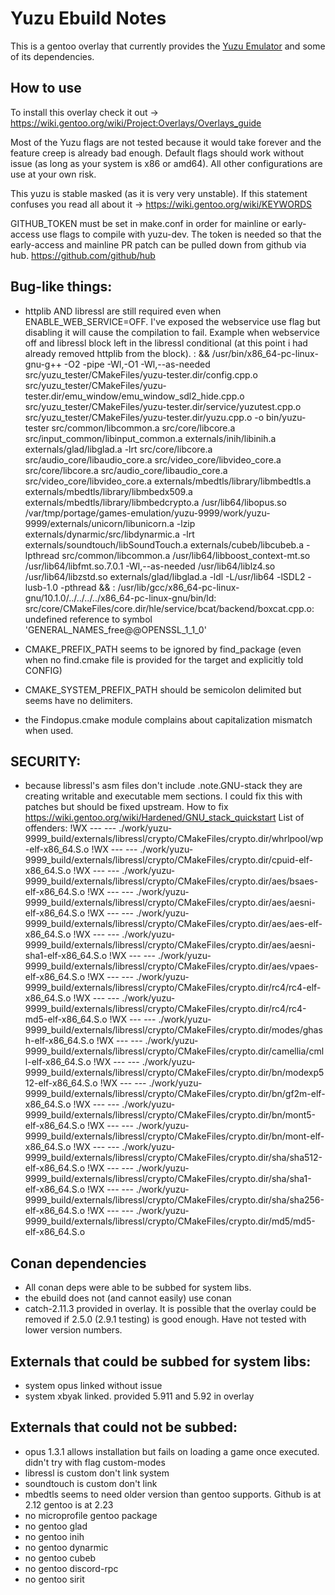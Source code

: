 # Yuzu Ebuild Notes
This is a gentoo overlay that currently provides the [Yuzu Emulator](https://yuzu-emu.org/) and some of its dependencies.

## How to use
To install this overlay check it out -> https://wiki.gentoo.org/wiki/Project:Overlays/Overlays_guide

Most of the Yuzu flags are not tested because it would take forever and the feature creep is already bad enough. Default flags should work without issue (as long as your system is x86 or amd64). All other configurations are use at your own risk.

This yuzu is stable masked (as it is very very unstable). If this statement confuses you read all about it -> https://wiki.gentoo.org/wiki/KEYWORDS

GITHUB_TOKEN must be set in make.conf in order for mainline or early-access use flags to compile with yuzu-dev. The token is needed so that the early-access and mainline PR patch can be pulled down from github via hub. https://github.com/github/hub

## Bug-like things:
- httplib AND libressl are still required even when ENABLE_WEB_SERVICE=OFF. I've exposed the webservice use flag but disabling it will cause the compilation to fail.
Example when webservice off and libressl block left in the libressl conditional (at this point i had already removed httplib from the block). 
: && /usr/bin/x86_64-pc-linux-gnu-g++  -O2 -pipe  -Wl,-O1 -Wl,--as-needed src/yuzu_tester/CMakeFiles/yuzu-tester.dir/config.cpp.o src/yuzu_tester/CMakeFiles/yuzu-tester.dir/emu_window/emu_window_sdl2_hide.cpp.o src/yuzu_tester/CMakeFiles/yuzu-tester.dir/service/yuzutest.cpp.o src/yuzu_tester/CMakeFiles/yuzu-tester.dir/yuzu.cpp.o  -o bin/yuzu-tester  src/common/libcommon.a  src/core/libcore.a  src/input_common/libinput_common.a  externals/inih/libinih.a  externals/glad/libglad.a  -lrt  src/core/libcore.a  src/audio_core/libaudio_core.a  src/video_core/libvideo_core.a  src/core/libcore.a  src/audio_core/libaudio_core.a  src/video_core/libvideo_core.a  externals/mbedtls/library/libmbedtls.a  externals/mbedtls/library/libmbedx509.a  externals/mbedtls/library/libmbedcrypto.a  /usr/lib64/libopus.so  /var/tmp/portage/games-emulation/yuzu-9999/work/yuzu-9999/externals/unicorn/libunicorn.a  -lzip  externals/dynarmic/src/libdynarmic.a  -lrt  externals/soundtouch/libSoundTouch.a  externals/cubeb/libcubeb.a  -lpthread  src/common/libcommon.a  /usr/lib64/libboost_context-mt.so  /usr/lib64/libfmt.so.7.0.1  -Wl,--as-needed  /usr/lib64/liblz4.so  /usr/lib64/libzstd.so  externals/glad/libglad.a  -ldl  -L/usr/lib64  -lSDL2  -lusb-1.0  -pthread && :
/usr/lib/gcc/x86_64-pc-linux-gnu/10.1.0/../../../../x86_64-pc-linux-gnu/bin/ld: src/core/CMakeFiles/core.dir/hle/service/bcat/backend/boxcat.cpp.o: undefined reference to symbol 'GENERAL_NAMES_free@@OPENSSL_1_1_0'


- CMAKE_PREFIX_PATH seems to be ignored by find_package (even when no find.cmake file is provided for the target and explicitly told CONFIG)
- CMAKE_SYSTEM_PREFIX_PATH should be semicolon delimited but seems have no delimiters.
- the Findopus.cmake module complains about capitalization mismatch when used.

## SECURITY: 
- because libressl's asm files don't include .note.GNU-stack they are creating writable and executable mem sections. I could fix this with patches but should be fixed upstream. How to fix https://wiki.gentoo.org/wiki/Hardened/GNU_stack_quickstart
List of offenders:
!WX --- ---  ./work/yuzu-9999_build/externals/libressl/crypto/CMakeFiles/crypto.dir/whrlpool/wp-elf-x86_64.S.o
!WX --- ---  ./work/yuzu-9999_build/externals/libressl/crypto/CMakeFiles/crypto.dir/cpuid-elf-x86_64.S.o
!WX --- ---  ./work/yuzu-9999_build/externals/libressl/crypto/CMakeFiles/crypto.dir/aes/bsaes-elf-x86_64.S.o
!WX --- ---  ./work/yuzu-9999_build/externals/libressl/crypto/CMakeFiles/crypto.dir/aes/aesni-elf-x86_64.S.o
!WX --- ---  ./work/yuzu-9999_build/externals/libressl/crypto/CMakeFiles/crypto.dir/aes/aes-elf-x86_64.S.o
!WX --- ---  ./work/yuzu-9999_build/externals/libressl/crypto/CMakeFiles/crypto.dir/aes/aesni-sha1-elf-x86_64.S.o
!WX --- ---  ./work/yuzu-9999_build/externals/libressl/crypto/CMakeFiles/crypto.dir/aes/vpaes-elf-x86_64.S.o
!WX --- ---  ./work/yuzu-9999_build/externals/libressl/crypto/CMakeFiles/crypto.dir/rc4/rc4-elf-x86_64.S.o
!WX --- ---  ./work/yuzu-9999_build/externals/libressl/crypto/CMakeFiles/crypto.dir/rc4/rc4-md5-elf-x86_64.S.o
!WX --- ---  ./work/yuzu-9999_build/externals/libressl/crypto/CMakeFiles/crypto.dir/modes/ghash-elf-x86_64.S.o
!WX --- ---  ./work/yuzu-9999_build/externals/libressl/crypto/CMakeFiles/crypto.dir/camellia/cmll-elf-x86_64.S.o
!WX --- ---  ./work/yuzu-9999_build/externals/libressl/crypto/CMakeFiles/crypto.dir/bn/modexp512-elf-x86_64.S.o
!WX --- ---  ./work/yuzu-9999_build/externals/libressl/crypto/CMakeFiles/crypto.dir/bn/gf2m-elf-x86_64.S.o
!WX --- ---  ./work/yuzu-9999_build/externals/libressl/crypto/CMakeFiles/crypto.dir/bn/mont5-elf-x86_64.S.o
!WX --- ---  ./work/yuzu-9999_build/externals/libressl/crypto/CMakeFiles/crypto.dir/bn/mont-elf-x86_64.S.o
!WX --- ---  ./work/yuzu-9999_build/externals/libressl/crypto/CMakeFiles/crypto.dir/sha/sha512-elf-x86_64.S.o
!WX --- ---  ./work/yuzu-9999_build/externals/libressl/crypto/CMakeFiles/crypto.dir/sha/sha1-elf-x86_64.S.o
!WX --- ---  ./work/yuzu-9999_build/externals/libressl/crypto/CMakeFiles/crypto.dir/sha/sha256-elf-x86_64.S.o
!WX --- ---  ./work/yuzu-9999_build/externals/libressl/crypto/CMakeFiles/crypto.dir/md5/md5-elf-x86_64.S.o

## Conan dependencies
- All conan deps were able to be subbed for system libs.
- the ebuild does not (and cannot easily) use conan
- catch-2.11.3 provided in overlay. It is possible that the overlay could be removed if 2.5.0 (2.9.1 testing) is good enough. Have not tested with lower version numbers.

## Externals that could be subbed for system libs:
- system opus linked without issue
- system xbyak linked. provided 5.911 and 5.92 in overlay

## Externals that could not be subbed:
- opus 1.3.1 allows installation but fails on loading a game once executed. didn't try with flag custom-modes
- libressl is custom don't link system
- soundtouch is custom don't link
- mbedtls seems to need older version than gentoo supports. Github is at 2.12 gentoo is at 2.23
- no microprofile gentoo package
- no gentoo glad
- no gentoo inih
- no gentoo dynarmic
- no gentoo cubeb
- no gentoo discord-rpc
- no gentoo sirit

